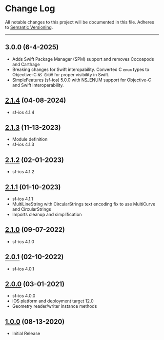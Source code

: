 # Change Log
All notable changes to this project will be documented in this file.
Adheres to [Semantic Versioning](http://semver.org/).

---

## 3.0.0 (6-4-2025)
* Adds Swift Package Manager (SPM) support and removes Cocoapods and Carthage
* Breaking changes for Swift interopability. Converted C `enum` types to Objective-C `NS_ENUM` for proper visibility in Swift.
* SimpleFeatures (sf-ios) 5.0.0 with NS_ENUM support for Objective-C and Swift interoperability.

## [2.1.4](https://github.com/ngageoint/simple-features-wkt-ios/releases/tag/2.1.4) (04-08-2024)

* sf-ios 4.1.4

## [2.1.3](https://github.com/ngageoint/simple-features-wkt-ios/releases/tag/2.1.3) (11-13-2023)

* Module definition
* sf-ios 4.1.3

## [2.1.2](https://github.com/ngageoint/simple-features-wkt-ios/releases/tag/2.1.2) (02-01-2023)

* sf-ios 4.1.2

## [2.1.1](https://github.com/ngageoint/simple-features-wkt-ios/releases/tag/2.1.1) (01-10-2023)

* sf-ios 4.1.1
* MultiLineString with CircularStrings text encoding fix to use MultiCurve and CircularStrings
* Imports cleanup and simplification

## [2.1.0](https://github.com/ngageoint/simple-features-wkt-ios/releases/tag/2.1.0) (09-07-2022)

* sf-ios 4.1.0

## [2.0.1](https://github.com/ngageoint/simple-features-wkt-ios/releases/tag/2.0.1) (02-10-2022)

* sf-ios 4.0.1

## [2.0.0](https://github.com/ngageoint/simple-features-wkt-ios/releases/tag/2.0.0) (03-01-2021)

* sf-ios 4.0.0
* iOS platform and deployment target 12.0
* Geometry reader/writer instance methods

## [1.0.0](https://github.com/ngageoint/simple-features-wkt-ios/releases/tag/1.0.0) (08-13-2020)

* Initial Release
